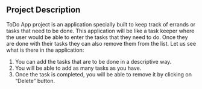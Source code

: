 ## Project Description

ToDo App project is an application specially built to keep track of errands or tasks that need to be done. This application will be like a task keeper where the user would be able to enter the tasks that they need to do. Once they are done with their tasks they can also remove them from the list. Let us see what is there in the application:

1. You can add the tasks that are to be done in a descriptive way.
2. You will be able to add as many tasks as you have.
3. Once the task is completed, you will be able to remove it by clicking on “Delete” button.